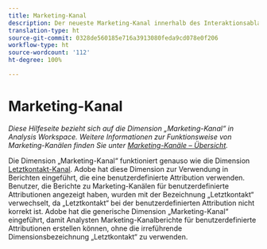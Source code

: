 ```yaml
---
title: Marketing-Kanal
description: Der neueste Marketing-Kanal innerhalb des Interaktionsablaufs des Besuchers.
translation-type: ht
source-git-commit: 0328de560185e716a3913080feda9cd078e0f206
workflow-type: ht
source-wordcount: '112'
ht-degree: 100%

---
```



# Marketing-Kanal

*Diese Hilfeseite bezieht sich auf die Dimension „Marketing-Kanal“ in Analysis Workspace. Weitere Informationen zur Funktionsweise von Marketing-Kanälen finden Sie unter [Marketing-Kanäle – Übersicht](../c-marketing-channels/c-getting-started-mchannel.md).*

Die Dimension „Marketing-Kanal“ funktioniert genauso wie die Dimension [Letztkontakt-Kanal](last-touch-channel.md). Adobe hat diese Dimension zur Verwendung in Berichten eingeführt, die eine benutzerdefinierte Attribution verwenden. Benutzer, die Berichte zu Marketing-Kanälen für benutzerdefinierte Attributionen angezeigt haben, wurden mit der Bezeichnung „Letztkontakt“ verwechselt, da „Letztkontakt“ bei der benutzerdefinierten Attribution nicht korrekt ist. Adobe hat die generische Dimension „Marketing-Kanal“ eingeführt, damit Analysten Marketing-Kanalberichte für benutzerdefinierte Attributionen erstellen können, ohne die irreführende Dimensionsbezeichnung „Letztkontakt“ zu verwenden.
